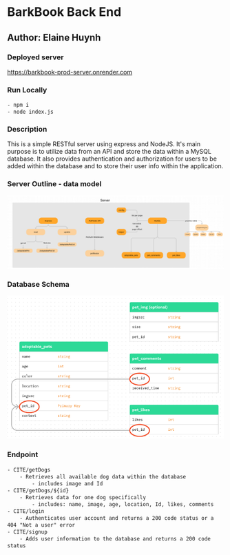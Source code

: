 # BarkBook Back End

## Author: Elaine Huynh

### Deployed server
https://barkbook-prod-server.onrender.com

### Run Locally
    - npm i
    - node index.js

### Description

This is a simple RESTful server using express and NodeJS. It's main purpose is to utilize data from an API and store the data within a MySQL database. It also provides authentication and authorization for users to be added within the database and to store their user info within the application.

### Server Outline - data model
![barkbook server](./assets/data-model.png)

### Database Schema
![Barkbook MySQL Schema](./assets/sql_schema.png)

### Endpoint
    - CITE/getDogs
        - Retrieves all available dog data within the database
            - includes image and Id
    - CITE/getDogs/${id}
        - Retrieves data for one dog specifically
            - includes: name, image, age, location, Id, likes, comments
    - CITE/login
        - Authenticates user account and returns a 200 code status or a 404 "Not a user" error
    - CITE/signup
        - Adds user information to the database and returns a 200 code status
